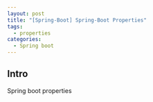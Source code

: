 ```yaml
---
layout: post
title: "[Spring-Boot] Spring-Boot Properties"
tags: 
  - properties
categories:
  - Spring boot
---
```


## Intro
Spring boot properties




